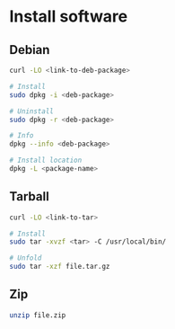 # Install software

## Debian

```sh
curl -LO <link-to-deb-package>

# Install
sudo dpkg -i <deb-package>

# Uninstall
sudo dpkg -r <deb-package>

# Info
dpkg --info <deb-package>

# Install location
dpkg -L <package-name>
```

## Tarball

```sh
curl -LO <link-to-tar>

# Install
sudo tar -xvzf <tar> -C /usr/local/bin/

# Unfold
sudo tar -xzf file.tar.gz
```

## Zip

```sh
unzip file.zip
```
